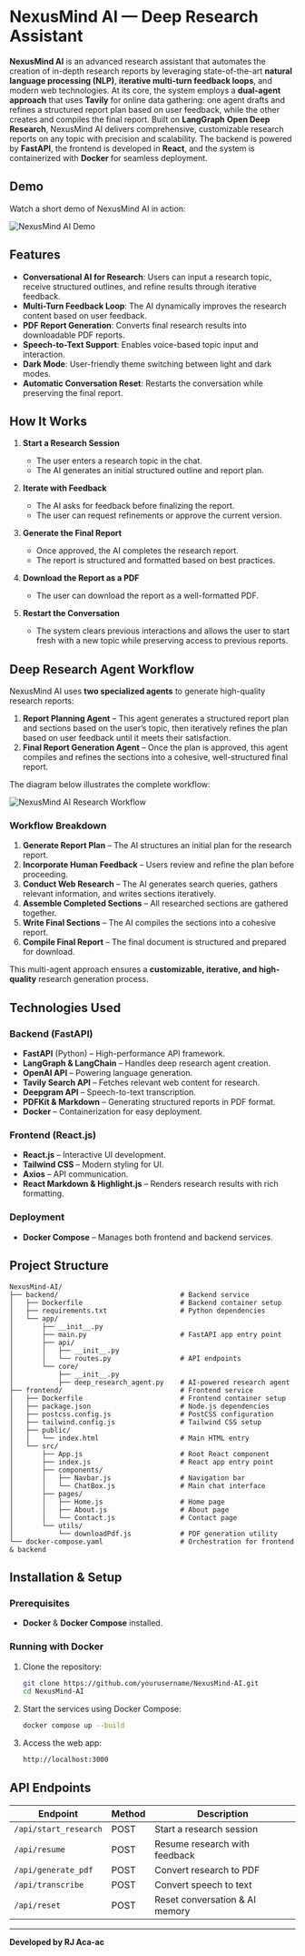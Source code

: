 # NexusMind AI — Deep Research Assistant

**NexusMind AI** is an advanced research assistant that automates the creation of in-depth research reports by leveraging state-of-the-art **natural language processing (NLP)**, **iterative multi-turn feedback loops**, and modern web technologies. At its core, the system employs a **dual-agent approach** that uses **Tavily** for online data gathering: one agent drafts and refines a structured report plan based on user feedback, while the other creates and compiles the final report. Built on **LangGraph** **Open Deep Research**, NexusMind AI delivers comprehensive, customizable research reports on any topic with precision and scalability. The backend is powered by **FastAPI**, the frontend is developed in **React**, and the system is containerized with **Docker** for seamless deployment.

## Demo
Watch a short demo of NexusMind AI in action:

![NexusMind AI Demo](docs/demo.gif)

## Features
- **Conversational AI for Research**: Users can input a research topic, receive structured outlines, and refine results through iterative feedback.
- **Multi-Turn Feedback Loop**: The AI dynamically improves the research content based on user feedback.
- **PDF Report Generation**: Converts final research results into downloadable PDF reports.
- **Speech-to-Text Support**: Enables voice-based topic input and interaction.
- **Dark Mode**: User-friendly theme switching between light and dark modes.
- **Automatic Conversation Reset**: Restarts the conversation while preserving the final report.

## How It Works  

1. **Start a Research Session**  
   - The user enters a research topic in the chat.  
   - The AI generates an initial structured outline and report plan.  

2. **Iterate with Feedback**  
   - The AI asks for feedback before finalizing the report.  
   - The user can request refinements or approve the current version.  

3. **Generate the Final Report**  
   - Once approved, the AI completes the research report.  
   - The report is structured and formatted based on best practices.  

4. **Download the Report as a PDF**  
   - The user can download the report as a well-formatted PDF.  

5. **Restart the Conversation**  
   - The system clears previous interactions and allows the user to start fresh with a new topic while preserving access to previous reports.  

## Deep Research Agent Workflow  

NexusMind AI uses **two specialized agents** to generate high-quality research reports:  

1. **Report Planning Agent** – This agent generates a structured report plan and sections based on the user’s topic, then iteratively refines the plan based on user feedback until it meets their satisfaction.  
2. **Final Report Generation Agent** – Once the plan is approved, this agent compiles and refines the sections into a cohesive, well-structured final report.

The diagram below illustrates the complete workflow:  

![NexusMind AI Research Workflow](docs/graph.png)  

### Workflow Breakdown  
1. **Generate Report Plan** – The AI structures an initial plan for the research report.  
2. **Incorporate Human Feedback** – Users review and refine the plan before proceeding.  
3. **Conduct Web Research** – The AI generates search queries, gathers relevant information, and writes sections iteratively.  
4. **Assemble Completed Sections** – All researched sections are gathered together.  
5. **Write Final Sections** – The AI compiles the sections into a cohesive report.  
6. **Compile Final Report** – The final document is structured and prepared for download.  

This multi-agent approach ensures a **customizable, iterative, and high-quality** research generation process.  

## Technologies Used
### Backend (FastAPI)
- **FastAPI** (Python) – High-performance API framework.
- **LangGraph & LangChain** – Handles deep research agent creation.
- **OpenAI API** – Powering language generation.
- **Tavily Search API** – Fetches relevant web content for research.
- **Deepgram API** – Speech-to-text transcription.
- **PDFKit & Markdown** – Generating structured reports in PDF format.
- **Docker** – Containerization for easy deployment.

### Frontend (React.js)
- **React.js** – Interactive UI development.
- **Tailwind CSS** – Modern styling for UI.
- **Axios** – API communication.
- **React Markdown & Highlight.js** – Renders research results with rich formatting.

### Deployment
- **Docker Compose** – Manages both frontend and backend services.

## Project Structure
```
NexusMind-AI/
├── backend/                              # Backend service
│   ├── Dockerfile                        # Backend container setup
│   ├── requirements.txt                  # Python dependencies
│   └── app/
│       ├── __init__.py                   
│       ├── main.py                       # FastAPI app entry point
│       ├── api/
│       │   ├── __init__.py  
│       │   └── routes.py                 # API endpoints
│       └── core/
│           ├── __init__.py
│           ├── deep_research_agent.py    # AI-powered research agent
├── frontend/                             # Frontend service
│   ├── Dockerfile                        # Frontend container setup
│   ├── package.json                      # Node.js dependencies
│   ├── postcss.config.js                 # PostCSS configuration
│   ├── tailwind.config.js                # Tailwind CSS setup
│   ├── public/
│   │   └── index.html                    # Main HTML entry
│   └── src/
│       ├── App.js                        # Root React component
│       ├── index.js                      # React app entry point
│       ├── components/
│       │   ├── Navbar.js                 # Navigation bar
│       │   └── ChatBox.js                # Main chat interface
│       ├── pages/
│       │   ├── Home.js                   # Home page
│       │   ├── About.js                  # About page
│       │   └── Contact.js                # Contact page
│       └── utils/
│           └── downloadPdf.js            # PDF generation utility
└── docker-compose.yaml                   # Orchestration for frontend & backend
```

## Installation & Setup
### Prerequisites
- **Docker** & **Docker Compose** installed.

### Running with Docker
1. Clone the repository:
   ```bash
   git clone https://github.com/yourusername/NexusMind-AI.git
   cd NexusMind-AI
   ```
2. Start the services using Docker Compose:
   ```bash
   docker compose up --build
   ```
3. Access the web app:
   ```bash
   http://localhost:3000
   ```

## API Endpoints
| Endpoint               | Method | Description |
|------------------------|--------|-------------|
| `/api/start_research`  | POST   | Start a research session |
| `/api/resume`          | POST   | Resume research with feedback |
| `/api/generate_pdf`    | POST   | Convert research to PDF |
| `/api/transcribe`      | POST   | Convert speech to text |
| `/api/reset`           | POST   | Reset conversation & AI memory |

---
**Developed by RJ Aca-ac**

